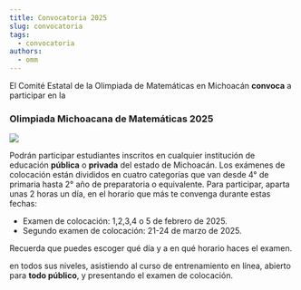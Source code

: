 ```yaml
---
title: Convocatoria 2025
slug: convocatoria
tags:
  - convocatoria
authors:
  - omm
---
```

El Comité Estatal de la Olimpiada de Matemáticas en Michoacán **convoca** a participar en la

### Olimpiada Michoacana de Matemáticas 2025

<!-- truncate -->

![](/img/logo.png)

Podrán participar estudiantes inscritos en cualquier institución de educación **pública** o **privada** del estado de Michoacán. Los exámenes de colocación están divididos en cuatro categorías que van desde 4° de primaria hasta 2° año de preparatoria o equivalente. Para participar, aparta unas 2 horas un día, en el horario que más te convenga durante estas fechas:

* Examen de colocación: 1,2,3,4 o 5 de febrero de 2025.
* Segundo examen de colocación: 21-24 de marzo de 2025.

Recuerda que puedes escoger qué día y a en qué horario haces el examen.

en todos sus niveles, asistiendo al curso de entrenamiento en línea, abierto para **todo público**, y presentando el examen de colocación.

